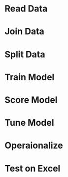 # Read Data

# Join Data

# Split Data

# Train Model

# Score Model

# Tune Model

# Operaionalize 

# Test on Excel 